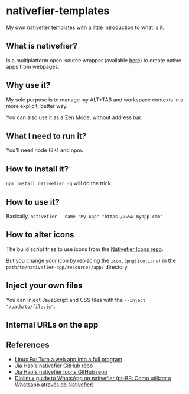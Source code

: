 # nativefier-templates

My own nativefier templates with a little introduction to what is it.

## What is nativefier?

Is a multiplatform open-source wrapper (available [here](https://github.com/jiahaog/nativefier)) to create native apps from webpages.

## Why use it?

My sole purpose is to manage my ALT+TAB and workspace contexts in a more explicit, better way.

You can also use it as a Zen Mode, without address bar.

## What I need to run it?

You'll need node (8+) and npm.

## How to install it?

`npm install nativefier -g` will do the trick.

## How to use it?

Basically, `nativefier --name "My App" "https://www.myapp.com"`

## How to alter icons

The build script tries to use icons from the [Nativefier Icons repo](https://github.com/jiahaog/nativefier-icons).

But you change your icon by replacing the `icon.(png|ico|icns)` in the `path/to/nativefier-app/resources/app/` directory.

## Inject your own files

You can inject JavaScript and CSS files with the `--inject "/path/to/file.js"`.

## Internal URLs on the app

## References

- [Linux Fu: Turn a web app into a full program](https://hackaday.com/2018/12/05/linux-fu-turn-a-web-app-into-a-full-program/)
- [Jia Hao's nativefier GitHub repo](https://github.com/jiahaog/nativefier)
- [Jia Hao's nativefier icons GitHub repo](https://github.com/jiahaog/nativefier-icons)
- [Diolinux guide to WhatsApp on nativefier (pt-BR: Como utilizar o Whatsapp através do Nativefier)](https://diolinux.com.br/2020/02/como-utilizar-whatsapp-atraves-nativefier.html)
